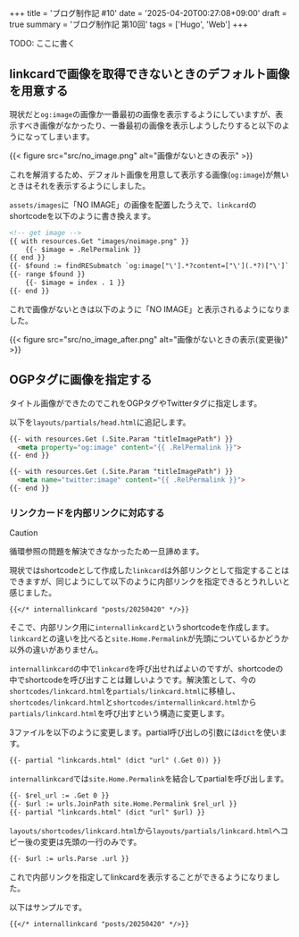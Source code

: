 +++
title = 'ブログ制作記 #10'
date = '2025-04-20T00:27:08+09:00'
draft = true
summary = 'ブログ制作記 第10回'
tags = ['Hugo', 'Web']
+++

TODO: ここに書く

## linkcardで画像を取得できないときのデフォルト画像を用意する
現状だと`og:image`の画像か一番最初の画像を表示するようにしていますが、表示すべき画像がなかったり、一番最初の画像を表示しようしたりすると以下のようになってしまいます。

{{< figure src="src/no_image.png" alt="画像がないときの表示" >}}

これを解消するため、デフォルト画像を用意して表示する画像(`og:image`)が無いときはそれを表示するようにしました。

`assets/images`に「NO IMAGE」の画像を配置したうえで、`linkcard`のshortcodeを以下のように書き換えます。

```html {name="layouts/shortcodes/linkcard.html (画像取得部分)"}
<!-- get image -->
{{ with resources.Get "images/noimage.png" }}
    {{- $image = .RelPermalink }}
{{ end }}
{{- $found := findRESubmatch `og:image["\'].*?content=["\'](.*?)["\']` $content 1 }}
{{- range $found }}
    {{- $image = index . 1 }}
{{- end }}
```

これで画像がないときは以下のように「NO IMAGE」と表示されるようになりました。

{{< figure src="src/no_image_after.png" alt="画像がないときの表示(変更後)" >}}

## OGPタグに画像を指定する
タイトル画像ができたのでこれをOGPタグやTwitterタグに指定します。

以下を`layouts/partials/head.html`に追記します。

```html {name="layouts/partials/head.html (追記)"}
{{- with resources.Get (.Site.Param "titleImagePath") }}
  <meta property="og:image" content="{{ .RelPermalink }}">
{{- end }}

{{- with resources.Get (.Site.Param "titleImagePath") }}
  <meta name="twitter:image" content="{{ .RelPermalink }}">
{{- end }}
```

### リンクカードを内部リンクに対応する
> [!CAUTION]
> 循環参照の問題を解決できなかったため一旦諦めます。

現状ではshortcodeとして作成した`linkcard`は外部リンクとして指定することはできますが、同じようにして以下のように内部リンクを指定できるとうれしいと感じました。

```text
{{</* internallinkcard "posts/20250420" */>}}
```

そこで、内部リンク用に`internallinkcard`というshortcodeを作成します。`linkcard`との違いを比べると`site.Home.Permalink`が先頭についているかどうか以外の違いがありません。

`internallinkcard`の中で`linkcard`を呼び出せればよいのですが、shortcodeの中でshortcodeを呼び出すことは難しいようです。解決策として、今の`shortcodes/linkcard.html`を`partials/linkcard.html`に移植し、`shortcodes/linkcard.html`と`shortcodes/internallinkcard.html`から`partials/linkcard.html`を呼び出すという構造に変更します。

3ファイルを以下のように変更します。partial呼び出しの引数には`dict`を使います。

```html {name="layouts/shortcodes/linkcard.html"}
{{- partial "linkcards.html" (dict "url" (.Get 0)) }}
```

`internallinkcard`では`site.Home.Permalink`を結合してpartialを呼び出します。

```html {name="layouts/shortcodes/internallinkcard.html"}
{{- $rel_url := .Get 0 }}
{{- $url := urls.JoinPath site.Home.Permalink $rel_url }}
{{- partial "linkcards.html" (dict "url" $url) }}
```

`layouts/shortcodes/linkcard.html`から`layouts/partials/linkcard.html`へコピー後の変更は先頭の一行のみです。

```html {name="layouts/partials/linkcard.html (変更部分)"}
{{- $url := urls.Parse .url }}
```

これで内部リンクを指定してlinkcardを表示することができるようになりました。

以下はサンプルです。

````text
{{</* internallinkcard "posts/20250420" */>}}
````

<!-- {{< internallinkcard "posts/20250420" >}} -->

<!-- TODO: codeの装飾 -->
<!-- TODO: blockquoteの有効化 -->